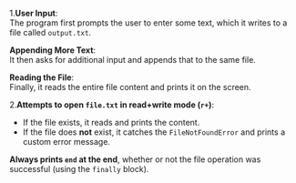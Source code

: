  1.**User Input**:  
   The program first prompts the user to enter some text, which it writes to a file called `output.txt`.

   **Appending More Text**:  
   It then asks for additional input and appends that to the same file.

   **Reading the File**:  
   Finally, it reads the entire file content and prints it on the screen.
 
 2.**Attempts to open `file.txt` in read+write mode (`r+`)**:
   - If the file exists, it reads and prints the content.
   - If the file does **not** exist, it catches the `FileNotFoundError` and prints a custom error message.

   **Always prints `end` at the end**, whether or not the file operation was successful (using the `finally` block).
